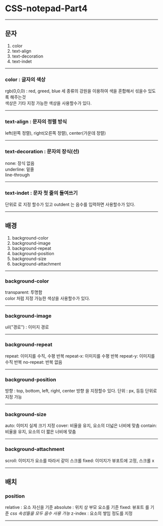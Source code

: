 # CSS-notepad-Part4

___
## 문자
1. color
2. text-align
3. text-decoration
4. text-indet
___
### color : 글자의 색상
rgb(0,0,0) : red, greed, blue 세 종류의 강원을 이용하여 색을 혼합해서 섞을수 있도록 해주는것 <br/>
색상은 기타 지정 가능한 색상을 사용할수가 있다.
___
### text-align : 문자의 정렬 방식
left(왼쪽 정렬), right(오른쪽 정렬), center(가운데 정렬)
___
### text-decoration : 문자의 장식(선)
none: 장식 없음<br/>
underline: 밑줄<br/>
line-through<br/>
___
### text-indet : 문자 첫 줄의 들여쓰기
단위로 로 지정 할수가 있고 outdent 는 음수를 입력하면 사용할수가 있다.
___
## 배경
1. background-color
2. background-image
3. background-repeat
4. background-position
5. background-size
6. background-attachment
___
### background-color
transparent: 투명함<br/>
color 처럼 지정 가능한 색상을 사용할수가 있다.
___
### background-image
uil("경로") : 이미지 경로
___
### background-repeat
repeat: 이미지를 수직, 수평 반복
repeat-x: 이미지를 수평 반복
repeat-y: 이미지를 수직 반복
no-repeat: 반복 없음
___
### background-position
방향 : top, bottom, left, right, center 방향 을 지정할수 있다.
단위 : px, 등등 단위로 지정 가능
___
### background-size
auto: 이미지 실제 크기 지정
cover: 비율을 유지, 요소의 더넓은 너비에 맞춤
contain: 비율을 유지, 요소의 더 짧은 너비에 맞춤
___
### background-attachment
scroll: 이미지가 요소를 따라서 같이 스크롤
fixed: 이미지가 뷰포트에 고정, 스크롤 x
___
## 배치
### position
relative : 요소 자신을 기준
absolute : 위치 상 부모 요소를 기준 
fixed: 뷰포트 를 기준
*css 속성들을 모두 음수 사용 가능*
z-index : 요소의 쌓임 정도를 지정
___
